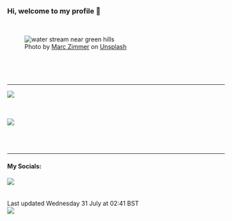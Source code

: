 <h3>Hi, welcome to my profile 👋</h3>

<br />
<figure>
  <img
    src="https://images.unsplash.com/photo-1509099395498-a26c959ba0b7?crop=entropy&cs=tinysrgb&fit=max&fm=jpg&ixid=M3wyNzQ3MDB8MHwxfHJhbmRvbXx8fHx8fHx8fDE3MjIzODcyMDB8&ixlib=rb-4.0.3&q=80&w=1080&auto=format"
    alt="water stream near green hills" 
  />
  <figcaption>Photo by <a
    href="https://unsplash.com/@knipszimmer?utm_source=Profile%20readme&utm_medium=referral">Marc Zimmer</a> on <a
    href="https://unsplash.com/?utm_source=Profile%20readme&utm_medium=referral">Unsplash</a></figcaption>
</figure>




  <br /><br /><br />

<hr />
<img
  src="https://github-readme-stats.vercel.app/api?username=shanelucy&show_icons=true&theme=calm"
/>
<br /><br /><br />

<img 
  src="https://github-readme-stats.vercel.app/api/top-langs/?username=shanelucy&theme=calm"
/>
<br /><br /><br /><br />
<hr />
<h4>My Socials:</h4>
<a href="https://uk.linkedin.com/in/shane-lucy-4735b616a">
  <img
    src="https://img.shields.io/badge/linkedin%20-%230077B5.svg?&style=for-the-badge&logo=linkedin&logoColor=white"
  />
</a>
<br /><br /><br />
Last updated Wednesday 31 July at 02:41 BST
<br />
<img
  src="https://github.com/ShaneLucy/ShaneLucy/workflows/README%20build/badge.svg"
/>
